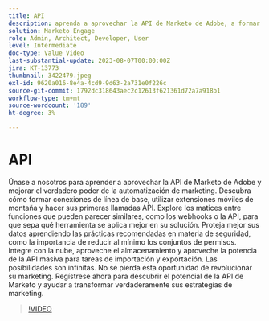 ```yaml
---
title: API
description: aprenda a aprovechar la API de Marketo de Adobe, a formar conexiones de línea de base, a utilizar extensiones móviles de montaña y a hacer sus primeras llamadas a la API. Obtenga información sobre los webhooks y la API para saber qué herramienta se aplica mejor en su solución. Conozca las prácticas recomendadas de seguridad, incluida la minificación de los conjuntos de permisos. Integre con la nube, aproveche el almacenamiento y aproveche la potencia de la API masiva para tareas de importación y exportación.
solution: Marketo Engage
role: Admin, Architect, Developer, User
level: Intermediate
doc-type: Value Video
last-substantial-update: 2023-08-07T00:00:00Z
jira: KT-13773
thumbnail: 3422479.jpeg
exl-id: 9620a016-8e4a-4cd9-9d63-2a731e0f226c
source-git-commit: 1792dc318643aec2c12613f621361d72a7a918b1
workflow-type: tm+mt
source-wordcount: '189'
ht-degree: 3%

---
```


# API

Únase a nosotros para aprender a aprovechar la API de Marketo de Adobe y mejorar el verdadero poder de la automatización de marketing. Descubra cómo formar conexiones de línea de base, utilizar extensiones móviles de montaña y hacer sus primeras llamadas API. Explore los matices entre funciones que pueden parecer similares, como los webhooks o la API, para que sepa qué herramienta se aplica mejor en su solución. Proteja mejor sus datos aprendiendo las prácticas recomendadas en materia de seguridad, como la importancia de reducir al mínimo los conjuntos de permisos. Integre con la nube, aproveche el almacenamiento y aproveche la potencia de la API masiva para tareas de importación y exportación. Las posibilidades son infinitas. No se pierda esta oportunidad de revolucionar su marketing. Regístrese ahora para descubrir el potencial de la API de Marketo y ayudar a transformar verdaderamente sus estrategias de marketing.

>[!VIDEO](https://video.tv.adobe.com/v/3422479/?learn=on)
